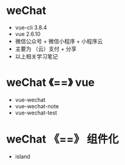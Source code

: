 # weChat
  - vue-cli 3.8.4
  - vue 2.6.10
  - 微信公众号 + 微信小程序 + 小程序云
  - 主要为 （云）支付 + 分享
  - 以上相关学习笔记

# weChat 《==》 vue
  - vue-wechat
  - vue-wechat-note
  - vue-wechat-test

# weChat 《==》 组件化
  - island

